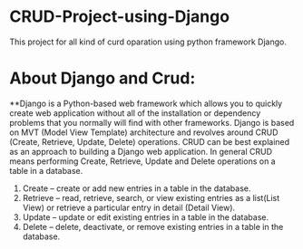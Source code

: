 # CRUD-Project-using-Django
 This project for all kind of curd oparation using python framework Django. 

# About Django and Crud:
**Django is a Python-based web framework which allows you to quickly create web application without all of the installation or dependency problems that you normally will find with other frameworks. Django is based on MVT (Model View Template) architecture and revolves around CRUD (Create, Retrieve, Update, Delete) operations. CRUD can be best explained as an approach to building a Django web application. In general CRUD means performing Create, Retrieve, Update and Delete operations on a table in a database. 

 1. Create – create or add new entries in a table in the database.
 2. Retrieve – read, retrieve, search, or view existing entries as a list(List View) or retrieve a particular entry in detail (Detail View).
 3. Update – update or edit existing entries in a table in the database.
 4. Delete – delete, deactivate, or remove existing entries in a table in the database.
